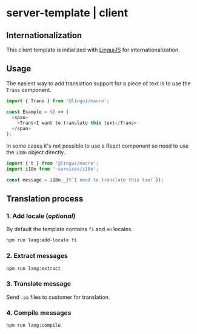 # server-template | client

## Internationalization

This client template is initialized with [LinguiJS](https://lingui.js.org/index.html) for internationalization.

## Usage

The easiest way to add translation support for a piece of text is to use the `Trans` component.

```js
import { Trans } from '@lingui/macro';

const Example = () => (
  <span>
    <Trans>I want to translate this text</Trans>
  </span>
);
```

In some cases it's not possible to use a React component so need to use the `i18n` object directly.

```js
import { t } from '@lingui/macro';
import i18n from '~services/i18n';

const message = i18n._(t`I need to translate this too!`));
```

## Translation process

### 1. Add locale (_optional_)

By default the template contains `fi` and `en` locales.

```sh
npm run lang:add-locale fi
```

### 2. Extract messages

```sh
npm run lang:extract
```

### 3. Translate message

Send `.po` files to customer for translation.

### 4. Compile messages

```sh
npm run lang:compile
```
